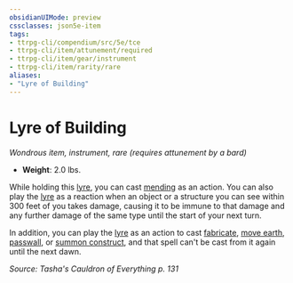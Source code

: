 ```yaml
---
obsidianUIMode: preview
cssclasses: json5e-item
tags:
- ttrpg-cli/compendium/src/5e/tce
- ttrpg-cli/item/attunement/required
- ttrpg-cli/item/gear/instrument
- ttrpg-cli/item/rarity/rare
aliases: 
- "Lyre of Building"
---
```

# Lyre of Building
*Wondrous item, instrument, rare (requires attunement by a bard)*  


- **Weight**: 2.0 lbs.

While holding this [lyre](3-Mechanics/CLI/items/lyre.md), you can cast [mending](3-Mechanics/CLI/spells/mending.md) as an action. You can also play the [lyre](3-Mechanics/CLI/items/lyre.md) as a reaction when an object or a structure you can see within 300 feet of you takes damage, causing it to be immune to that damage and any further damage of the same type until the start of your next turn.

In addition, you can play the [lyre](3-Mechanics/CLI/items/lyre.md) as an action to cast [fabricate](3-Mechanics/CLI/spells/fabricate.md), [move earth](3-Mechanics/CLI/spells/move-earth.md), [passwall](3-Mechanics/CLI/spells/passwall.md), or [summon construct](3-Mechanics/CLI/spells/summon-construct-tce.md), and that spell can't be cast from it again until the next dawn.

*Source: Tasha's Cauldron of Everything p. 131*